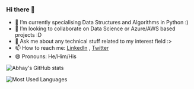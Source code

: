 ### Hi there 👋

- 🌱 I’m currently specialising Data Structures and Algorithms in Python :)
- 👯 I’m looking to collaborate on Data Science or Azure/AWS based projects :D
- 💬 Ask me about any technical stuff related to my interest field :>
- 📫 How to reach me: [LinkedIn](https://www.linkedin.com/in/abhay-pratapsingh/) , [Twitter](https://twitter.com/reigns_abhay)
- 😄 Pronouns: He/Him/His

![Abhay's GitHub stats](https://github-readme-stats.vercel.app/api?username=labhayl&theme=github_dark)  
  
![Most Used Languages](https://github-readme-stats.vercel.app/api/top-langs/?username=labhayl&theme=github_dark)
